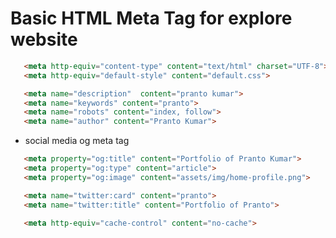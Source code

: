 # Basic HTML Meta Tag for explore website


```html
   <meta http-equiv="content-type" content="text/html" charset="UTF-8">
   <meta http-equiv="default-style" content="default.css">
```

```html
   <meta name="description"  content="pranto kumar">
   <meta name="keywords" content="pranto">
   <meta name="robots" content="index, follow">
   <meta name="author" content="Pranto Kumar">
```

- social media og meta tag
```html
   <meta property="og:title" content="Portfolio of Pranto Kumar">
   <meta property="og:type" content="article">
   <meta property="og:image" content="assets/img/home-profile.png">
```

```html
   <meta name="twitter:card" content="pranto">
   <meta name="twitter:title" content="Portfolio of Pranto">
```


```html
   <meta http-equiv="cache-control" content="no-cache">
```


